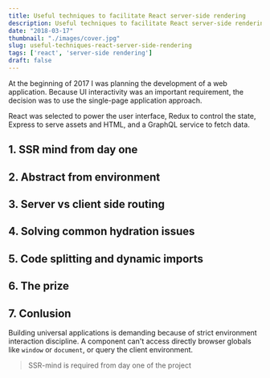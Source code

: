 ```yaml
---
title: Useful techniques to facilitate React server-side rendering
description: Useful techniques to facilitate React server-side rendering
date: "2018-03-17"
thumbnail: "./images/cover.jpg"
slug: useful-techniques-react-server-side-rendering
tags: ['react', 'server-side rendering']
draft: false
---
```


At the beginning of 2017 I was planning the development of a web application. Because UI interactivity was an important
requirement, the decision was to use the single-page application approach.  

React was selected to power the user interface, Redux to control the state, Express to serve assets and HTML, 
and a GraphQL service to fetch data.  

## 1. SSR mind from day one

## 2. Abstract from environment

## 3. Server vs client side routing

## 4. Solving common hydration issues  

## 5. Code splitting and dynamic imports

## 6. The prize

## 7. Conlusion

Building universal applications is demanding because of strict environment interaction discipline. A component
can't access directly browser globals like `window` or `document`, or query the client environment.  

> SSR-mind is required from day one of the project
